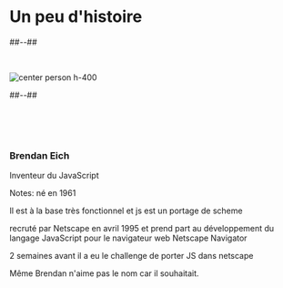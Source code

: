 <!-- .slide: class="two-column-layout" -->

# Un peu d'histoire

##--##

&nbsp;

![center person h-400](./assets/images/brendan_eich.png)

##--##

<!-- .element: class="person" -->

  &nbsp;  
  &nbsp;  
  &nbsp;

### Brendan Eich

Inventeur du JavaScript

Notes:
né en 1961

Il est à la base très fonctionnel et js est un portage de scheme

recruté par Netscape en avril 1995 et prend part au développement du langage
JavaScript
pour le navigateur web
Netscape Navigator

2 semaines avant il a eu le challenge de porter JS dans netscape

Même Brendan n'aime pas le nom car il souhaitait.
